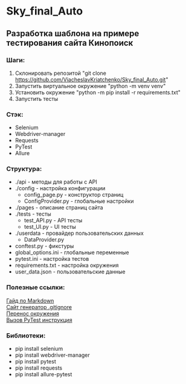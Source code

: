 # Sky_final_Auto

## Разработка шаблона на примере тестирования сайта Кинопоиск

### Шаги:
1. Склонировать репозитой "git clone https://github.com/ViacheslavKriatchenko/Sky_final_Auto.git"
2. Запустить виртуальное окружение "python -m venv venv"
3. Установить окружение "python -m pip install -r requirements.txt"
4. Запустить тесты

### Стэк:
- Selenium
- Webdriver-manager
- Requests
- PyTest
- Allure

### Структура:
- ./api - методы для работы с API
- ./config - настройка конфигурации
    - config_page.py - конструктор страниц
    - ConfigProvider.py - глобальные настройки
- ./pages - описание страниц сайта
- ./tests - тесты
    - test_API.py - API тесты
    - test_UI.py - UI тесты
- ./userdata - провайдер пользовательских данных
    - DataProvider.py
- conftest.py - фикстуры
- global_options.ini - глобальные переменные
- pytest.ini - настройка тестов
- requirements.txt - настройка окружения
- user_data.json - пользовательские данные

### Полезные ссылки:
[Гайд по Markdown](https://www.markdownguide.org/basic-syntax/)  
[Сайт генератор .gitignore](https://www.toptal.com/developers/gitignore)  
[Перенос окружения](https://pip.pypa.io/en/stable/cli/pip_freeze/)  
[Вызов PyTest инструкция](https://pytest-docs-ru.readthedocs.io/ru/latest/usage.html)

### Библиотеки:
- pip install selenium
- pip install webdriver-manager
- pip install pytest
- pip install requests
- pip install allure-pytest
